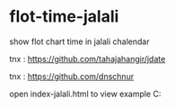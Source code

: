 # flot-time-jalali
show flot chart time in jalali chalendar

tnx :
https://github.com/tahajahangir/jdate

tnx :
https://github.com/dnschnur

open index-jalali.html to view example
C:
